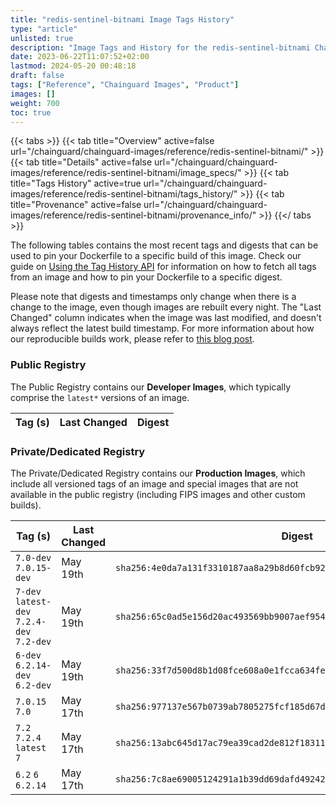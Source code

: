 ```yaml
---
title: "redis-sentinel-bitnami Image Tags History"
type: "article"
unlisted: true
description: "Image Tags and History for the redis-sentinel-bitnami Chainguard Image"
date: 2023-06-22T11:07:52+02:00
lastmod: 2024-05-20 00:48:18
draft: false
tags: ["Reference", "Chainguard Images", "Product"]
images: []
weight: 700
toc: true
---
```


{{< tabs >}}
{{< tab title="Overview" active=false url="/chainguard/chainguard-images/reference/redis-sentinel-bitnami/" >}}
{{< tab title="Details" active=false url="/chainguard/chainguard-images/reference/redis-sentinel-bitnami/image_specs/" >}}
{{< tab title="Tags History" active=true url="/chainguard/chainguard-images/reference/redis-sentinel-bitnami/tags_history/" >}}
{{< tab title="Provenance" active=false url="/chainguard/chainguard-images/reference/redis-sentinel-bitnami/provenance_info/" >}}
{{</ tabs >}}

The following tables contains the most recent tags and digests that can be used to pin your Dockerfile to a specific build of this image. Check our guide on [Using the Tag History API](/chainguard/chainguard-images/using-the-tag-history-api/) for information on how to fetch all tags from an image and how to pin your Dockerfile to a specific digest.

Please note that digests and timestamps only change when there is a change to the image, even though images are rebuilt every night. The "Last Changed" column indicates when the image was last modified, and doesn't always reflect the latest build timestamp. For more information about how our reproducible builds work, please refer to [this blog post](https://www.chainguard.dev/unchained/reproducing-chainguards-reproducible-image-builds).

### Public Registry
The Public Registry contains our **Developer Images**, which typically comprise the `latest*` versions of an image.

| Tag (s) | Last Changed | Digest |
|---------|--------------|--------|


### Private/Dedicated Registry
The Private/Dedicated Registry contains our **Production Images**, which include all versioned tags of an image and special images that are not available in the public registry (including FIPS images and other custom builds).

| Tag (s)                                     | Last Changed | Digest                                                                    |
|---------------------------------------------|--------------|---------------------------------------------------------------------------|
|  `7.0-dev` `7.0.15-dev`                     | May 19th     | `sha256:4e0da7a131f3310187aa8a29b8d60fcb925db5570e74f30418f895e75532a8ec` |
|  `7-dev` `latest-dev` `7.2.4-dev` `7.2-dev` | May 19th     | `sha256:65c0ad5e156d20ac493569bb9007aef9549c405f546fd1f8ae433d80e010ff99` |
|  `6-dev` `6.2.14-dev` `6.2-dev`             | May 19th     | `sha256:33f7d500d8b1d08fce608a0e1fcca634fee2dfae1644db4092aaceb316caae10` |
|  `7.0.15` `7.0`                             | May 17th     | `sha256:977137e567b0739ab7805275fcf185d67daf392ce60539172c7fbb8d0d429438` |
|  `7.2` `7.2.4` `latest` `7`                 | May 17th     | `sha256:13abc645d17ac79ea39cad2de812f183116d70f3cb3600796c3f16bd41434399` |
|  `6.2` `6` `6.2.14`                         | May 17th     | `sha256:7c8ae69005124291a1b39dd69dafd49242cf73e8500b63c2e2dfbd6bf1c2fe62` |


